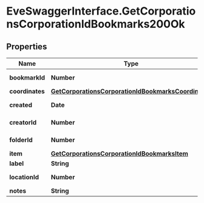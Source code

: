 # EveSwaggerInterface.GetCorporationsCorporationIdBookmarks200Ok

## Properties
Name | Type | Description | Notes
------------ | ------------- | ------------- | -------------
**bookmarkId** | **Number** | bookmark_id integer | 
**coordinates** | [**GetCorporationsCorporationIdBookmarksCoordinates**](GetCorporationsCorporationIdBookmarksCoordinates.md) |  | [optional] 
**created** | **Date** | created string | 
**creatorId** | **Number** | creator_id integer | 
**folderId** | **Number** | folder_id integer | [optional] 
**item** | [**GetCorporationsCorporationIdBookmarksItem**](GetCorporationsCorporationIdBookmarksItem.md) |  | [optional] 
**label** | **String** | label string | 
**locationId** | **Number** | location_id integer | 
**notes** | **String** | notes string | 


